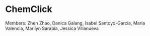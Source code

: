 # ChemClick

Members: Zhen Zhao, Danica Galang, Isabel Santoyo-Garcia, Maria Valencia, Marilyn Sarabia, Jessica Villanueva
